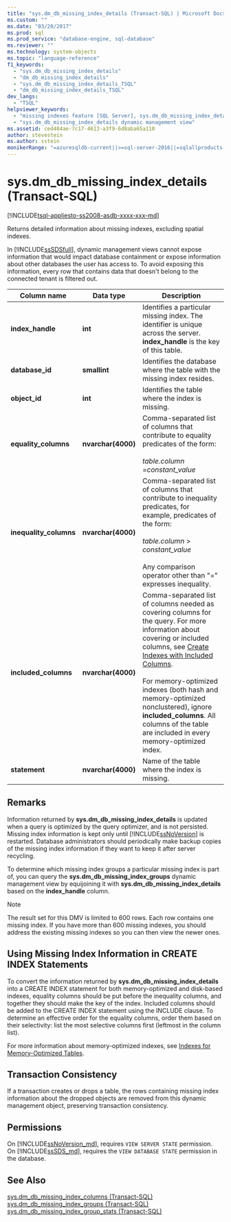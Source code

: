 ```yaml
---
title: "sys.dm_db_missing_index_details (Transact-SQL) | Microsoft Docs"
ms.custom: ""
ms.date: "03/20/2017"
ms.prod: sql
ms.prod_service: "database-engine, sql-database"
ms.reviewer: ""
ms.technology: system-objects
ms.topic: "language-reference"
f1_keywords: 
  - "sys.dm_db_missing_index_details"
  - "dm_db_missing_index_details"
  - "sys.dm_db_missing_index_details_TSQL"
  - "dm_db_missing_index_details_TSQL"
dev_langs: 
  - "TSQL"
helpviewer_keywords: 
  - "missing indexes feature [SQL Server], sys.dm_db_missing_index_details dynamic management view"
  - "sys.dm_db_missing_index_details dynamic management view"
ms.assetid: ced484ae-7c17-4613-a3f9-6d8aba65a110
author: stevestein
ms.author: sstein
monikerRange: "=azuresqldb-current||>=sql-server-2016||=sqlallproducts-allversions||>=sql-server-linux-2017||=azuresqldb-mi-current"
---
```

# sys.dm_db_missing_index_details (Transact-SQL)
[!INCLUDE[tsql-appliesto-ss2008-asdb-xxxx-xxx-md](../../includes/tsql-appliesto-ss2008-asdb-xxxx-xxx-md.md)]

  Returns detailed information about missing indexes, excluding spatial indexes.  
  
 In [!INCLUDE[ssSDSfull](../../includes/sssdsfull-md.md)], dynamic management views cannot expose information that would impact database containment or expose information about other databases the user has access to. To avoid exposing this information, every row that contains data that doesn't belong to the connected tenant is filtered out.  

  
|Column name|Data type|Description|  
|-----------------|---------------|-----------------|  
|**index_handle**|**int**|Identifies a particular missing index. The identifier is unique across the server. **index_handle** is the key of this table.|  
|**database_id**|**smallint**|Identifies the database where the table with the missing index resides.|  
|**object_id**|**int**|Identifies the table where the index is missing.|  
|**equality_columns**|**nvarchar(4000)**|Comma-separated list of columns that contribute to equality predicates of the form:<br /><br /> *table.column* =*constant_value*|  
|**inequality_columns**|**nvarchar(4000)**|Comma-separated list of columns that contribute to inequality predicates, for example, predicates of the form:<br /><br /> *table.column* > *constant_value*<br /><br /> Any comparison operator other than "=" expresses inequality.|  
|**included_columns**|**nvarchar(4000)**|Comma-separated list of columns needed as covering columns for the query. For more information about covering or included columns, see [Create Indexes with Included Columns](../../relational-databases/indexes/create-indexes-with-included-columns.md).<br /><br /> For memory-optimized indexes (both hash and memory-optimized nonclustered), ignore **included_columns**. All columns of the table are included in every memory-optimized index.|  
|**statement**|**nvarchar(4000)**|Name of the table where the index is missing.|  
  
## Remarks  
 Information returned by **sys.dm_db_missing_index_details** is updated when a query is optimized by the query optimizer, and is not persisted. Missing index information is kept only until [!INCLUDE[ssNoVersion](../../includes/ssnoversion-md.md)] is restarted. Database administrators should periodically make backup copies of the missing index information if they want to keep it after server recycling.  
  
 To determine which missing index groups a particular missing index is part of, you can query the **sys.dm_db_missing_index_groups** dynamic management view by equijoining it with **sys.dm_db_missing_index_details** based on the **index_handle** column.  

  >[!NOTE]
  >The result set for this DMV is limited to 600 rows. Each row contains one missing index. If you have more than 600 missing indexes, you should address the existing missing indexes so you can then view the newer ones. 
  
## Using Missing Index Information in CREATE INDEX Statements  
 To convert the information returned by **sys.dm_db_missing_index_details** into a CREATE INDEX statement for both memory-optimized and disk-based indexes, equality columns should be put before the inequality columns, and together they should make the key of the index. Included columns should be added to the CREATE INDEX statement using the INCLUDE clause. To determine an effective order for the equality columns, order them based on their selectivity: list the most selective columns first (leftmost in the column list).  
  
 For more information about memory-optimized indexes, see [Indexes for Memory-Optimized Tables](../../relational-databases/in-memory-oltp/indexes-for-memory-optimized-tables.md).  
  
## Transaction Consistency  
 If a transaction creates or drops a table, the rows containing missing index information about the dropped objects are removed from this dynamic management object, preserving transaction consistency.  
  
## Permissions

On [!INCLUDE[ssNoVersion_md](../../includes/ssnoversion-md.md)], requires `VIEW SERVER STATE` permission.   
On [!INCLUDE[ssSDS_md](../../includes/sssds-md.md)], requires the `VIEW DATABASE STATE` permission in the database.   

## See Also  
 [sys.dm_db_missing_index_columns &#40;Transact-SQL&#41;](../../relational-databases/system-dynamic-management-views/sys-dm-db-missing-index-columns-transact-sql.md)   
 [sys.dm_db_missing_index_groups &#40;Transact-SQL&#41;](../../relational-databases/system-dynamic-management-views/sys-dm-db-missing-index-groups-transact-sql.md)   
 [sys.dm_db_missing_index_group_stats &#40;Transact-SQL&#41;](../../relational-databases/system-dynamic-management-views/sys-dm-db-missing-index-group-stats-transact-sql.md)  
  
  
